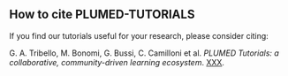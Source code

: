 How to cite PLUMED-TUTORIALS
-----------------------------
If you find our tutorials useful for your research, please consider citing:

G. A. Tribello, M. Bonomi, G. Bussi, C. Camilloni et al.
_PLUMED Tutorials: a collaborative, community-driven learning ecosystem_.
[XXX](YYY).
